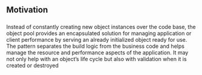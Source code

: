 ## Motivation

##### 
Instead of constantly creating new object instances over the code base, the object pool provides an
encapsulated solution for managing application or client performance by serving an already initialized
object ready for use. The pattern separates the build logic from the business code and helps manage
the resource and performance aspects of the application. It may not only help with an object’s life
cycle but also with validation when it is created or destroyed
